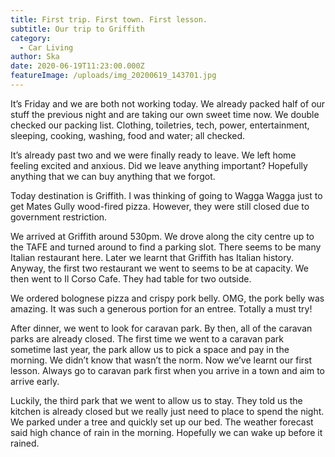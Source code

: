 ```yaml
---
title: First trip. First town. First lesson.
subtitle: Our trip to Griffith
category:
  - Car Living
author: Ska
date: 2020-06-19T11:23:00.000Z
featureImage: /uploads/img_20200619_143701.jpg
---
```

It’s Friday and we are both not working today. We already packed half of our stuff the previous night and are taking our own sweet time now. We double checked our packing list. Clothing, toiletries, tech, power, entertainment, sleeping, cooking, washing, food and water; all checked.

It’s already past two and we were finally ready to leave. We left home feeling excited and anxious. Did we leave anything important? Hopefully anything that we can buy anything that we forgot.

Today destination is Griffith. I was thinking of going to Wagga Wagga just to get Mates Gully wood-fired pizza. However, they were still closed due to government restriction.

We arrived at Griffith around 530pm. We drove along the city centre up to the TAFE and turned around to find a parking slot. There seems to be many Italian restaurant here. Later we learnt that Griffith has Italian history. Anyway, the first two restaurant we went to seems to be at capacity. We then went to Il Corso Cafe. They had table for two outside.

We ordered bolognese pizza and crispy pork belly. OMG, the pork belly was amazing. It was such a generous portion for an entree. Totally a must try!

After dinner, we went to look for caravan park. By then, all of the caravan parks are already closed. The first time we went to a caravan park sometime last year, the park allow us to pick a space and pay in the morning. We didn’t know that wasn’t the norm. Now we’ve learnt our first lesson. Always go to caravan park first when you arrive in a town and aim to arrive early.

Luckily, the third park that we went to allow us to stay. They told us the kitchen is already closed but we really just need to place to spend the night. We parked under a tree and quickly set up our bed. The weather forecast said high chance of rain in the morning. Hopefully we can wake up before it rained.